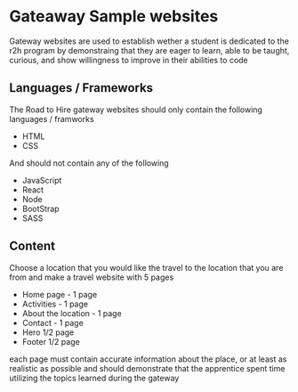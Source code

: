 # Gateaway Sample websites

Gateway websites are used to establish wether a student is dedicated to the r2h program by demonstraing that they are eager to learn, able to be taught, curious, and show willingness to improve in their abilities to code

## Languages / Frameworks

The Road to Hire gateway websites should only contain the following languages / framworks

- HTML
- CSS

And should not contain any of the following

- JavaScript
- React
- Node
- BootStrap
- SASS

## Content

Choose a location that you would like the travel to the location that you are from and make a travel website with 5 pages

- Home page - 1 page
- Activities - 1 page
- About the location - 1 page
- Contact - 1 page
- Hero 1/2 page
- Footer 1/2 page

each page must contain accurate information about the place, or at least as realistic as possible and should demonstrate that the apprentice spent time utilizing the topics learned during the gateway
